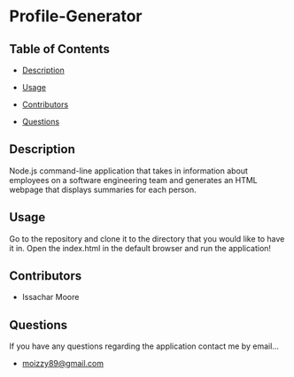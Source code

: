 # Profile-Generator


## Table of Contents

* [Description](#description)

* [Usage](#usage)

* [Contributors](#contributors)

* [Questions](#questions)

## Description

  Node.js command-line application that takes in information about employees on a software engineering team and generates an HTML webpage that displays summaries for each person.


## Usage

Go to the repository and clone it to the directory that you would like to have it in. Open the index.html in the default browser and run the application!

## Contributors

* Issachar Moore

## Questions

If you have any questions regarding the application contact me by email...

* moizzy89@gmail.com
